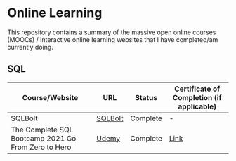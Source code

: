 # Online Learning
This repository contains a summary of the massive open online courses (MOOCs) / interactive online learning websites that I have completed/am currently doing.

## SQL

Course/Website | URL | Status | Certificate of Completion (if applicable)
----------- | --------------------------------- | ----------- | --------------------------------- |
SQLBolt | [SQLBolt](https://sqlbolt.com/) | Complete | -
The Complete SQL Bootcamp 2021 Go From Zero to Hero | [Udemy](https://www.udemy.com/course/the-complete-sql-bootcamp/) | Complete | [Link](https://github.com/Sheikh-Umar/sql-education/blob/main/the-complete-sql-bootcamp-2021-go-from-zero-to-hero/sheikh-umar-udemy-sql-course-certificate-of-completion.pdf)
